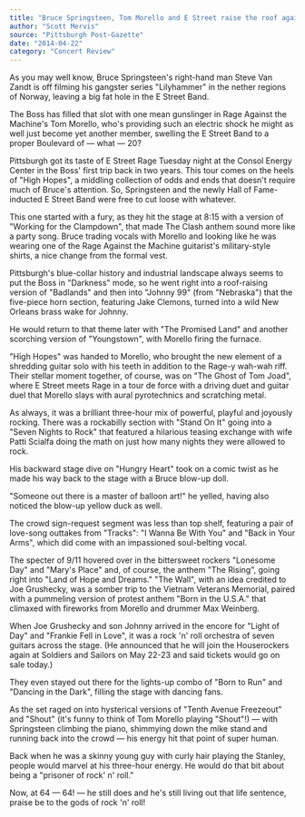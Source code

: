 ```yaml
---
title: "Bruce Springsteen, Tom Morello and E Street raise the roof again at Consol"
author: "Scott Mervis"
source: "Pittsburgh Post-Gazette"
date: "2014-04-22"
category: "Concert Review"
---
```


As you may well know, Bruce Springsteen's right-hand man Steve Van Zandt is off filming his gangster series "Lilyhammer" in the nether regions of Norway, leaving a big fat hole in the E Street Band.

The Boss has filled that slot with one mean gunslinger in Rage Against the Machine's Tom Morello, who's providing such an electric shock he might as well just become yet another member, swelling the E Street Band to a proper Boulevard of — what — 20?

Pittsburgh got its taste of E Street Rage Tuesday night at the Consol Energy Center in the Boss' first trip back in two years. This tour comes on the heels of "High Hopes", a middling collection of odds and ends that doesn't require much of Bruce's attention. So, Springsteen and the newly Hall of Fame-inducted E Street Band were free to cut loose with whatever.

This one started with a fury, as they hit the stage at 8:15 with a version of "Working for the Clampdown", that made The Clash anthem sound more like a party song. Bruce trading vocals with Morello and looking like he was wearing one of the Rage Against the Machine guitarist's military-style shirts, a nice change from the formal vest.

Pittsburgh's blue-collar history and industrial landscape always seems to put the Boss in "Darkness" mode, so he went right into a roof-raising version of "Badlands" and then into "Johnny 99" (from "Nebraska") that the five-piece horn section, featuring Jake Clemons, turned into a wild New Orleans brass wake for Johnny.

He would return to that theme later with "The Promised Land" and another scorching version of "Youngstown", with Morello firing the furnace.

"High Hopes" was handed to Morello, who brought the new element of a shredding guitar solo with his teeth in addition to the Rage-y wah-wah riff. Their stellar moment together, of course, was on "The Ghost of Tom Joad", where E Street meets Rage in a tour de force with a driving duet and guitar duel that Morello slays with aural pyrotechnics and scratching metal.

As always, it was a brilliant three-hour mix of powerful, playful and joyously rocking. There was a rockabilly section with "Stand On It" going into a "Seven Nights to Rock" that featured a hilarious teasing exchange with wife Patti Scialfa doing the math on just how many nights they were allowed to rock.

His backward stage dive on "Hungry Heart" took on a comic twist as he made his way back to the stage with a Bruce blow-up doll.

"Someone out there is a master of balloon art!" he yelled, having also noticed the blow-up yellow duck as well.

The crowd sign-request segment was less than top shelf, featuring a pair of love-song outtakes from "Tracks": "I Wanna Be With You" and "Back in Your Arms", which did come with an impassioned soul-belting vocal.

The specter of 9/11 hovered over in the bittersweet rockers "Lonesome Day" and "Mary's Place" and, of course, the anthem "The Rising", going right into "Land of Hope and Dreams." "The Wall", with an idea credited to Joe Grushecky, was a somber trip to the Vietnam Veterans Memorial, paired with a pummeling version of protest anthem "Born in the U.S.A." that climaxed with fireworks from Morello and drummer Max Weinberg.

When Joe Grushecky and son Johnny arrived in the encore for "Light of Day" and "Frankie Fell in Love", it was a rock 'n' roll orchestra of seven guitars across the stage. (He announced that he will join the Houserockers again at Soldiers and Sailors on May 22-23 and said tickets would go on sale today.)

They even stayed out there for the lights-up combo of "Born to Run" and "Dancing in the Dark", filling the stage with dancing fans.

As the set raged on into hysterical versions of "Tenth Avenue Freezeout" and "Shout" (it's funny to think of Tom Morello playing "Shout"!) — with Springsteen climbing the piano, shimmying down the mike stand and running back into the crowd — his energy hit that point of super human.

Back when he was a skinny young guy with curly hair playing the Stanley, people would marvel at his three-hour energy. He would do that bit about being a "prisoner of rock' n' roll."

Now, at 64 — 64! — he still does and he's still living out that life sentence, praise be to the gods of rock 'n' roll!
